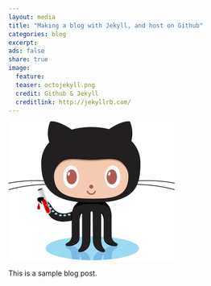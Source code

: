 ```yaml
---
layout: media
title: "Making a blog with Jekyll, and host on Github"
categories: blog
excerpt:
ads: false
share: true
image:
  feature: 
  teaser: octojekyll.png
  credit: Github & Jekyll
  creditlink: http://jekyllrb.com/
---
```


<img class="alignnone size-full wp-image-58" src="/images/octojekyll.png" width="330" height="276" />

This is a sample blog post.
